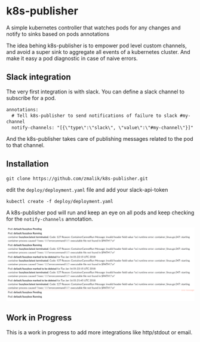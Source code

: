 # k8s-publisher

A simple kubernetes controller that watches pods for any changes and notify to sinks based on pods annotations

The idea behing k8s-publisher is to empower pod level custom channels, and avoid a super sink to aggregate all events of a kubernetes cluster. And make it easy a pod diagnostic in case of naive errors.



## Slack integration

The very first integration is with slack. You can define a slack channel to subscribe for a pod.

```
annotations:
  # Tell k8s-publisher to send notifications of failure to slack #my-channel
  notify-channels: "[{\"type\":\"slack\", \"value\":\"#my-channel\"}]"
```

And the k8s-publisher takes care of publishing messages related to the pod to that channel.

## Installation

```
git clone https://github.com/zmalik/k8s-publisher.git
```

edit the `deploy/deployment.yaml` file and add your slack-api-token

```
kubectl create -f deploy/deployment.yaml
```

A k8s-publisher pod will run and keep an eye on all pods and keep checking for the `notify-channels` annotation.



![demo.png](demo.png)



## Work in Progress

This is a work in progress to add more integrations like http/stdout or email.